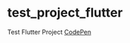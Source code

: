 # test_project_flutter

Test Flutter Project
[CodePen](https://codepen.io/sushanthkille/pen/QWjOZZX)
